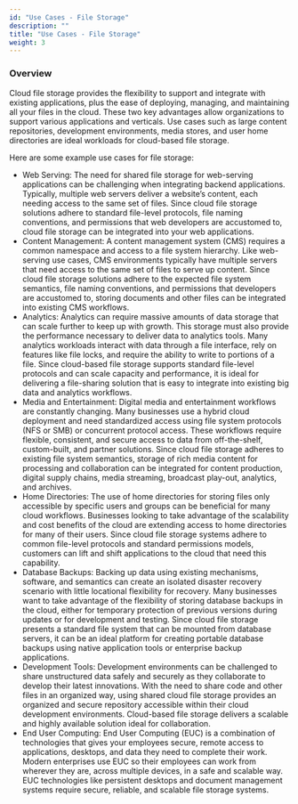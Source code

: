 ```yaml
---
id: "Use Cases - File Storage"
description: ""
title: "Use Cases - File Storage"
weight: 3
---
```



### Overview

Cloud file storage provides the flexibility to support and integrate with existing applications, plus the ease of deploying, managing, and maintaining all your files in the cloud. These two key advantages allow organizations to support various applications and verticals. Use cases such as large content repositories, development environments, media stores, and user home directories are ideal workloads for cloud-based file storage.

Here are some example use cases for file storage:

- Web Serving: The need for shared file storage for web-serving applications can be challenging when integrating backend applications. Typically, multiple web servers deliver a website’s content, each needing access to the same set of files. Since cloud file storage solutions adhere to standard file-level protocols, file naming conventions, and permissions that web developers are accustomed to, cloud file storage can be integrated into your web applications.
- Content Management: A content management system (CMS) requires a common namespace and access to a file system hierarchy. Like web-serving use cases, CMS environments typically have multiple servers that need access to the same set of files to serve up content. Since cloud file storage solutions adhere to the expected file system semantics, file naming conventions, and permissions that developers are accustomed to, storing documents and other files can be integrated into existing CMS workflows.
- Analytics: Analytics can require massive amounts of data storage that can scale further to keep up with growth. This storage must also provide the performance necessary to deliver data to analytics tools. Many analytics workloads interact with data through a file interface, rely on features like file locks, and require the ability to write to portions of a file. Since cloud-based file storage supports standard file-level protocols and can scale capacity and performance, it is ideal for delivering a file-sharing solution that is easy to integrate into existing big data and analytics workflows.
- Media and Entertainment: Digital media and entertainment workflows are constantly changing. Many businesses use a hybrid cloud deployment and need standardized access using file system protocols (NFS or SMB) or concurrent protocol access. These workflows require flexible, consistent, and secure access to data from off-the-shelf, custom-built, and partner solutions. Since cloud file storage adheres to existing file system semantics, storage of rich media content for processing and collaboration can be integrated for content production, digital supply chains, media streaming, broadcast play-out, analytics, and archives.
- Home Directories: The use of home directories for storing files only accessible by specific users and groups can be beneficial for many cloud workflows. Businesses looking to take advantage of the scalability and cost benefits of the cloud are extending access to home directories for many of their users. Since cloud file storage systems adhere to common file-level protocols and standard permissions models, customers can lift and shift applications to the cloud that need this capability.
- Database Backups: Backing up data using existing mechanisms, software, and semantics can create an isolated disaster recovery scenario with little locational flexibility for recovery. Many businesses want to take advantage of the flexibility of storing database backups in the cloud, either for temporary protection of previous versions during updates or for development and testing. Since cloud file storage presents a standard file system that can be mounted from database servers, it can be an ideal platform for creating portable database backups using native application tools or enterprise backup applications.
- Development Tools: Development environments can be challenged to share unstructured data safely and securely as they collaborate to develop their latest innovations. With the need to share code and other files in an organized way, using shared cloud file storage provides an organized and secure repository accessible within their cloud development environments. Cloud-based file storage delivers a scalable and highly available solution ideal for collaboration.
- End User Computing: End User Computing (EUC) is a combination of technologies that gives your employees secure, remote access to applications, desktops, and data they need to complete their work. Modern enterprises use EUC so their employees can work from wherever they are, across multiple devices, in a safe and scalable way. EUC technologies like persistent desktops and document management systems require secure, reliable, and scalable file storage systems.

